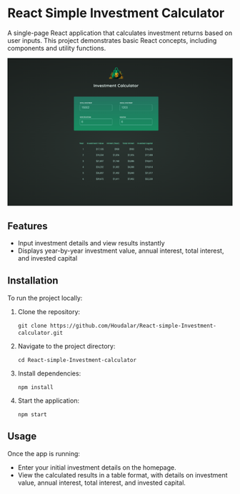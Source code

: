 # React Simple Investment Calculator

A single-page React application that calculates investment returns based on user inputs. This project demonstrates basic React concepts, including components and utility functions.
<p align="center">
  <img src="src/assets/ui.png" alt="Screenshot of the Investment Calculator">
</p>

## Features
- Input investment details and view results instantly
- Displays year-by-year investment value, annual interest, total interest, and invested capital

## Installation
To run the project locally:

1. Clone the repository:
   ```
   git clone https://github.com/Houdalar/React-simple-Investment-calculator.git
   ```
2. Navigate to the project directory:
   ```
   cd React-simple-Investment-calculator
   ```
3. Install dependencies:
   ```
   npm install
   ```
4. Start the application:
   ```
   npm start
   ```
## Usage
Once the app is running:

- Enter your initial investment details on the homepage.
- View the calculated results in a table format, with details on investment value, annual interest, total interest, and invested capital.
